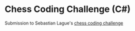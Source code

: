 # Chess Coding Challenge (C#)
Submission to Sebastian Lague's [chess coding challenge](https://github.com/SebLague/Chess-Challenge)